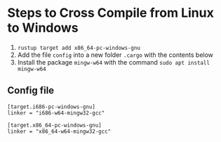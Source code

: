 # Steps to Cross Compile from Linux to Windows

1. `rustup target add x86_64-pc-windows-gnu`
1. Add the file `config` into a new folder `.cargo` with the contents below
1. Install the package `mingw-w64` with the command `sudo apt install mingw-w64`
## Config file

```
[target.i686-pc-windows-gnu]
linker = "i686-w64-mingw32-gcc"

[target.x86_64-pc-windows-gnu]
linker = "x86_64-w64-mingw32-gcc"
```